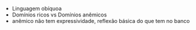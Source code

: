 - Linguagem obíquoa
- Domínios ricos vs Domínios anêmicos
- anêmico não tem expressividade, reflexão básica do que tem no banco
